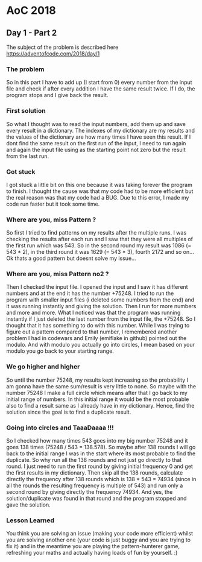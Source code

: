 # AoC 2018

## Day 1 - Part 2

The subject of the problem is described here 
https://adventofcode.com/2018/day/1

### **The problem**
So in this part I have to add up (I start from 0) every number from the input file and check if after every addition I have the same result twice. If I do, the program stops and I give back the result.

### **First solution**
So what I thought was to read the input numbers, add them up and save every result in a dictionary. The indexes of my dictionary are my results and the values of the dictionary are how many times I have seen this result. If I dont find the same result on the first run of the input, I need to run again and again the input file using as the starting point not zero but the result from the last run.

### **Got stuck**
I got stuck a little bit on this one because it was taking forever the program to finish. I thought the cause was that my code had to be more efficient but the real reason was that my code had a BUG. Due to this error, I made my code run faster but it took some time.

### **Where are you, miss Pattern ?**
So first I tried to find patterns on my results after the multiple runs. I was checking the results after each run and I saw that they were all multiples of the first run which was 543. So in the second round my result was 1086 (= 543 * 2), in the third round it was 1629 (= 543 * 3), fourth 2172 and so on... Ok thats a good pattern but doesnt solve my issue...

### **Where are you, miss Pattern no2 ?**
Then I checked the input file. I opened the input and I saw it has different numbers and at the end it has the number +75248. I tried to run the program with smaller input files (i deleted some numbers from the end) and it was running instantly and giving the solution. Then I run for more numbers and more and more. What I noticed was that the program was running instantly if I just deleted the last number from the input file, the +75248. So I thought that it has something to do with this number. While I was trying to figure out a pattern compared to that number, I remembered another problem I had in codewars and Emily (emiflake in github) pointed out the modulo. And with modulo you actually go into circles, I mean based on your modulo you go back to your starting range.

### **We go higher and higher**
So until the number 75248, my results kept increasing so the probability I am gonna have the same sum/result is very little to none. So maybe with the number 75248 I make a full circle which means after that I go back to my initial range of numbers. In this initial range it would be the most probable also to find a result same as I already have in my dictionary. Hence, find the solution since the goal is to find a duplicate result.

### **Going into circles and TaaaDaaaa !!!**
So I checked how many times 543 goes into my big number 75248 and it goes 138 times (75248 / 543 = 138.578). So maybe after 138 rounds I will go back to the initial range I was in the start where its most probable to find the duplicate. So why run all the 138 rounds and not just go directly to that round. I just need to run the first round by giving initial frequency 0 and get the first results in my dictionary. Then skip all the 138 rounds, calculate directly the frequency after 138 rounds which is 138 * 543 = 74934 (since in all the rounds the resulting frequency is multiple of 543) and run only a second round by giving directly the frequency 74934. And yes, the solution/duplicate was found in that round and the program stopped and gave the solution.

### **Lesson Learned**
You think you are solving an issue (making your code more efficient) whilst you are solving another one (your code is just buggy and you are trying to fix it) and in the meantime you are playing the pattern-hunterer game, refreshing your maths and actually having loads of fun by yourself. :)